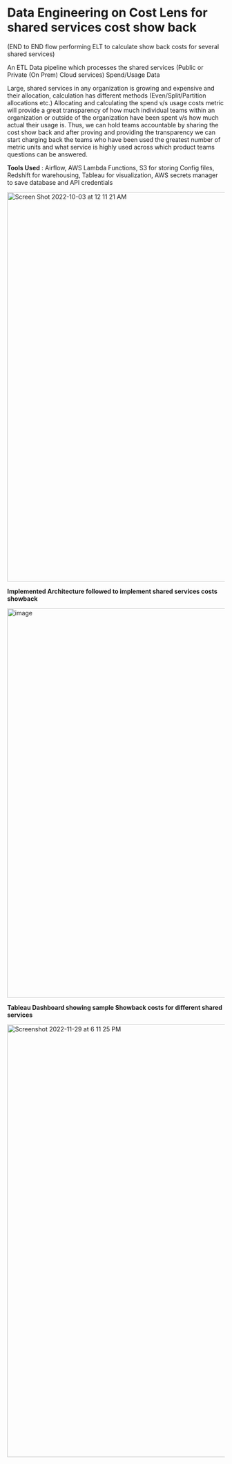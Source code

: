 # Data Engineering on Cost Lens for shared services cost show back

(END to END flow performing ELT to calculate show back costs for several shared services)

An ETL Data pipeline which processes the shared services (Public or Private (On Prem) Cloud services) Spend/Usage Data

Large, shared services in any organization is growing and expensive and their allocation, calculation has different methods (Even/Split/Partition allocations etc.) Allocating and calculating the spend v/s usage costs metric will provide a great transparency of how much individual teams within an organization or outside of the organization have been spent v/s how much actual their usage is.
Thus, we can hold teams accountable by sharing the cost show back and after proving and providing the transparency we can start charging back the teams who have been used the greatest number of metric units and what service is highly used across which product teams questions can be answered.

**Tools Used** : Airflow, AWS Lambda Functions, S3 for storing Config files, Redshift for warehousing, Tableau for visualization, AWS secrets manager to save database and API credentials

<img width="900" alt="Screen Shot 2022-10-03 at 12 11 21 AM" src="https://user-images.githubusercontent.com/32167301/204117209-19fe494d-9c8f-434b-9723-1e116f7d8c15.png">

**Implemented Architecture followed to implement shared services costs showback**

<img width="900" alt="image" src="https://user-images.githubusercontent.com/32167301/204126543-7c34f4c6-5eba-47a4-80e9-2844feca47c5.png">

**Tableau Dashboard showing sample Showback costs for different shared services**

<img width="1000" alt="Screenshot 2022-11-29 at 6 11 25 PM" src="https://user-images.githubusercontent.com/32167301/204690910-db9e3575-8885-462b-882c-783e69834728.png">
